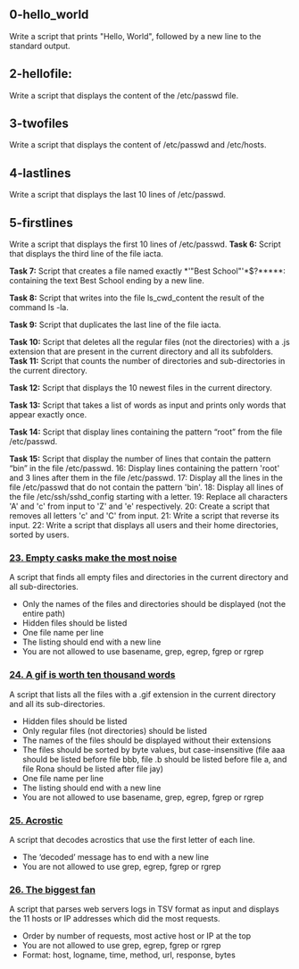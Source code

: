 ## 0-hello_world

Write a script that prints "Hello, World", followed by a new line to the standard output.
## 2-hellofile:

Write a script that displays the content of the /etc/passwd file.
## 3-twofiles

Write a script that displays the content of /etc/passwd and /etc/hosts.
## 4-lastlines

Write a script that displays the last 10 lines of /etc/passwd.
## 5-firstlines

Write a script that displays the first 10 lines of /etc/passwd.
**Task 6:**
Script that displays the third line of the file iacta.

**Task 7:**
Script that creates a file named exactly \*\'"Best School"\'\*$\?\*\*\*\*\*: containing the text Best School ending by a new line.

**Task 8:**
Script that writes into the file ls_cwd_content the result of the command ls -la.

**Task 9:**
Script that duplicates the last line of the file iacta.

**Task 10:**
Script that deletes all the regular files (not the directories) with a .js extension that are present in the current directory and all its subfolders.
**Task 11:**
Script that counts the number of directories and sub-directories in the current directory.

**Task 12:**
Script that displays the 10 newest files in the current directory.

**Task 13:**
Script that takes a list of words as input and prints only words that appear exactly once.

**Task 14:**
Script that display lines containing the pattern “root” from the file /etc/passwd.

**Task 15:**
Script that display the number of lines that contain the pattern “bin” in the file /etc/passwd.
16: Display lines containing the pattern 'root' and 3 lines after them in the file /etc/passwd.
17: Display all the lines in the file /etc/passwd that do not contain the pattern 'bin'.
18: Display all lines of the file /etc/ssh/sshd_config starting with a letter.
19: Replace all characters 'A' and 'c' from input to 'Z' and 'e' respectively.
20: Create a script that removes all letters 'c' and 'C' from input.
21: Write a script that reverse its input.
22: Write a script that displays all users and their home directories, sorted by users.
### [23. Empty casks make the most noise](./100-empty_casks)
A script that finds all empty files and directories in the current directory and all sub-directories.
* Only the names of the files and directories should be displayed (not the entire path)
* Hidden files should be listed
* One file name per line
* The listing should end with a new line
* You are not allowed to use basename, grep, egrep, fgrep or rgrep

### [24. A gif is worth ten thousand words](./101-gifs)
A script that lists all the files with a .gif extension in the current directory and all its sub-directories.
* Hidden files should be listed
* Only regular files (not directories) should be listed
* The names of the files should be displayed without their extensions
* The files should be sorted by byte values, but case-insensitive (file aaa should be listed before file bbb, file .b should be listed before file a, and file Rona should be listed after file jay)
* One file name per line
* The listing should end with a new line
* You are not allowed to use basename, grep, egrep, fgrep or rgrep

### [25. Acrostic](./102-acrostic)
A script that decodes acrostics that use the first letter of each line.
* The ‘decoded’ message has to end with a new line
* You are not allowed to use grep, egrep, fgrep or rgrep

### [26. The biggest fan](./103-the_biggest_fan)
A script that parses web servers logs in TSV format as input and displays the 11 hosts or IP addresses which did the most requests.
* Order by number of requests, most active host or IP at the top
* You are not allowed to use grep, egrep, fgrep or rgrep
* Format: host, logname, time, method, url, response, bytes
